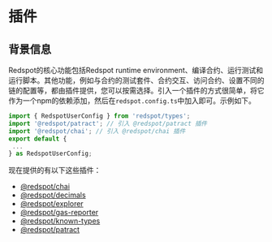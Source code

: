 # 插件

## 背景信息

Redspot的核心功能包括Redspot runtime environment、编译合约、运行测试和运行脚本。其他功能，例如与合约的测试套件、合约交互、访问合约、设置不同的链的配置等，都由插件提供，您可以按需选择。引入一个插件的方式很简单，将它作为一个npm的依赖添加，然后在`redspot.config.ts`中加入即可。示例如下。

```typescript
import { RedspotUserConfig } from 'redspot/types';
import '@redspot/patract'; // 引入 @redspot/patract 插件
import '@redspot/chai'; // 引入 @redspot/chai 插件
export default {
 ...
} as RedspotUserConfig;
```

现在提供的有以下这些插件：

* [@redspot/chai](./plugin/redspot-chai)
* [@redspot/decimals](./plugin/redspot-decimals)
* [@redspot/explorer](./plugin/redspot-explorer)
* [@redspot/gas-reporter](./plugin/redspot-gas-reporter)
* [@redspot/known-types](./plugin/redspot-known-types)
* [@redspot/patract](./plugin/redspot-patract)



